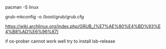 pacman -S linux
<!--
没必要装grub，linuz 是在linux里的
sudo grub-install --target=x86_64-efi --efi-directory=/boot --bootloader-id=manjaro --recheck
-->

grub-mkconfig -o /boot/grub/grub.cfg


https://wiki.archlinux.org/index.php/GRUB_(%E7%AE%80%E4%BD%93%E4%B8%AD%E6%96%87)

if os-prober cannot work well try to install lsb-release
